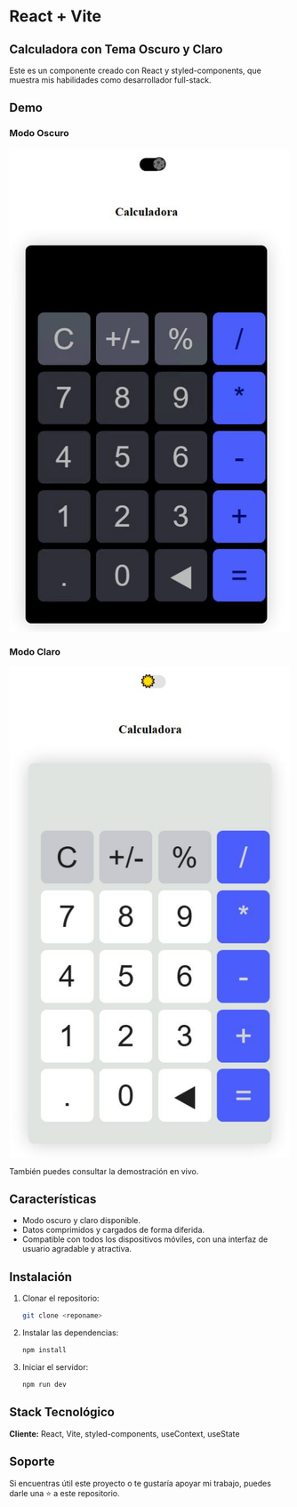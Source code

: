 # React + Vite
## Calculadora con Tema Oscuro y Claro

Este es un componente creado con React y styled-components, que muestra mis habilidades como desarrollador full-stack.

## Demo

### Modo Oscuro
<img src="./calculadoraDark.jpg" alt="Modo Oscuro" width="1080"/>

### Modo Claro
<img src="./calculadoraLight.jpg" alt="Modo Claro" width="1080"/>

También puedes consultar la demostración en vivo.

## Características

- Modo oscuro y claro disponible.
- Datos comprimidos y cargados de forma diferida.
- Compatible con todos los dispositivos móviles, con una interfaz de usuario agradable y atractiva.

## Instalación

1. Clonar el repositorio:

    ```bash
    git clone <reponame>
    ```

2. Instalar las dependencias:

    ```bash
    npm install
    ```

3. Iniciar el servidor:

    ```bash
    npm run dev
    ```

## Stack Tecnológico

**Cliente:** React, Vite, styled-components, useContext, useState

## Soporte

Si encuentras útil este proyecto o te gustaría apoyar mi trabajo, puedes darle una ⭐ a este repositorio.
